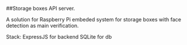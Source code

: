 ##Storage boxes API server.

A solution for Raspberry Pi embeded system for storage boxes with face detection as main verification.

Stack:
ExpressJS for backend
SQLite for db

